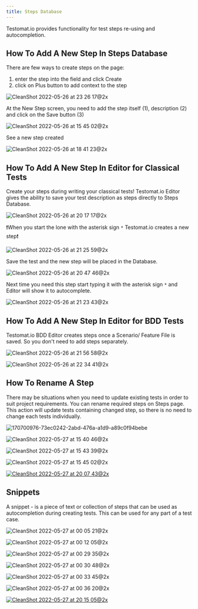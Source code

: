 ```yaml
---
title: Steps Database
---
```


Testomat.io provides functionality for test steps re-using and autocompletion.  

## How To Add A New Step In Steps Database

There are few ways to create steps on the page:
1. enter the step into the field and click Create
2. click on Plus button to add context to the step

![CleanShot 2022-05-26 at 23 26 17@2x](./images/170574754-87d26001-bf0e-4435-ab3b-c2b1960b2e40.jpg)

At the New Step screen, you need to add the step itself (1), description (2) and click on the Save button (3)

![CleanShot 2022-05-26 at 15 45 02@2x](./images/170490390-4317ab4f-dca8-4b14-a6c2-3f0b35431021.jpg)

See a new step created 

![CleanShot 2022-05-26 at 18 41 23@2x](./images/170523532-cdc1b77b-12f1-46f2-be47-2ba0cd766e00.jpg)

## How To Add A New Step In Editor for Classical Tests

Create your steps during writing your classical tests! Testomat.io Editor gives the ability to save your test description as steps directly to Steps Database.

![CleanShot 2022-05-26 at 20 17 17@2x](./images/170541098-7e4db6b1-6bb5-40f2-9a0a-21394c9578a2.jpg)

❗When you start the lone with the asterisk sign `*` Testomat.io creates a new step❗

![CleanShot 2022-05-26 at 21 25 59@2x](./images/170552512-0be7cb33-1055-4974-9ee5-b3ed94d2dad1.jpg)

Save the test and the new step will be placed in the Database.

![CleanShot 2022-05-26 at 20 47 46@2x](./images/170546294-7c947478-37fa-42e9-bbbf-8152d6ee971a.jpg)

Next time you need this step start typing it with the asterisk sign `*` and Editor will show it to autocomplete.

![CleanShot 2022-05-26 at 21 23 43@2x](./images/170552056-25636306-041f-4152-a9b0-4c6a4527bd4e.jpg)

## How To Add A New Step In Editor for BDD Tests

Testomat.io BDD Editor creates steps once a Scenario/ Feature File is saved. So you don't need to add steps separately. 

![CleanShot 2022-05-26 at 21 56 58@2x](./images/170557719-d84e39b2-f026-42df-82cb-2668f11e8f92.jpg)

![CleanShot 2022-05-26 at 22 34 41@2x](./images/170563796-d22bc139-c836-48e8-ab80-fa8f8b457166.jpg)

## How To Rename A Step

There may be situations when you need to update existing tests in order to suit project requirements. You can rename required steps on Steps page. This action will update tests containing changed step, so there is no need to change each tests individually.  

![170700976-73ec0242-2abd-476a-a1d9-a89c0f94bebe](./images/170701425-8412d054-e694-454d-8930-0e45b473186a.jpeg)

![CleanShot 2022-05-27 at 15 40 46@2x](./images/170701239-4d0bc838-4dce-4851-8654-f574dc8a9ffb.jpg)

![CleanShot 2022-05-27 at 15 43 39@2x](./images/170701695-b5aa4671-fe6b-4da4-a64b-e6c1e8616429.jpg)

![CleanShot 2022-05-27 at 15 45 02@2x](./images/170701937-bda4438c-506d-4eb2-8306-dcd8f9e94a58.jpg)

[![CleanShot 2022-05-27 at 20 07 43@2x](./images/170752475-7899459d-0533-45b4-904e-1f88e9f61c2c.jpg)](https://youtu.be/z5C3GYtl_HU)

## Snippets

A snippet - is a piece of text or collection of steps that can be used as autocompletion during creating tests. This can be used for any part of a test case. 

![CleanShot 2022-05-27 at 00 05 21@2x](./images/170580949-1b2801c9-5248-4fa9-84cf-15608a2635ad.jpg)

![CleanShot 2022-05-27 at 00 12 05@2x](./images/170581388-abd59f51-ab50-40d3-8889-421e0bffcb15.jpg)

![CleanShot 2022-05-27 at 00 29 35@2x](./images/170583311-aa3cdf02-1fef-4c55-a8d6-2dc6222b88d7.jpg)

![CleanShot 2022-05-27 at 00 30 48@2x](./images/170583486-ab165c69-bfb7-4a6e-bc43-dce5877a7b40.jpg)

![CleanShot 2022-05-27 at 00 33 45@2x](./images/170583982-8d30e746-e133-492e-bdd5-922852cbca58.jpg)

![CleanShot 2022-05-27 at 00 36 20@2x](./images/170584308-f28309f1-797f-475f-9bf2-e5f51520a23e.jpg)

[![CleanShot 2022-05-27 at 20 15 05@2x](./images/170756914-83b1e618-b039-45f5-b051-7f6fab0821aa.jpg)](https://youtu.be/k8WVtGDiUjs)



